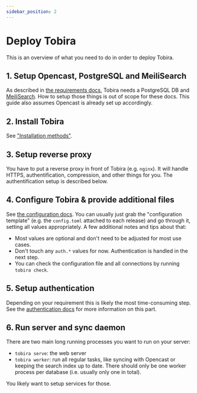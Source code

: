 ```yaml
---
sidebar_position: 2
---
```


# Deploy Tobira

This is an overview of what you need to do in order to deploy Tobira.


## 1. Setup Opencast, PostgreSQL and MeiliSearch

As described in [the requirements docs](./requirements), Tobira needs a PostgreSQL DB and [MeiliSearch](https://www.meilisearch.com/).
How to setup those things is out of scope for these docs.
This guide also assumes Opencast is already set up accordingly.


## 2. Install Tobira

See ["Installation methods"](./install).


## 3. Setup reverse proxy

You have to put a reverse proxy in front of Tobira (e.g. `nginx`).
It will handle HTTPS, authentification, compression, and other things for you.
The authentification setup is described below.


## 4. Configure Tobira & provide additional files

See [the configuration docs](./config).
You can usually just grab the "configuration template" (e.g. the `config.toml` attached to each release) and go through it, setting all values appropriately.
A few additional notes and tips about that:

- Most values are optional and don't need to be adjusted for most use cases.
- Don't touch any `auth.*` values for now. Authentication is handled in the next step.
- You can check the configuration file and all connections by running `tobira check`.


## 5. Setup authentication

Depending on your requirement this is likely the most time-consuming step.
See the [authentication docs](./auth) for more information on this part.


## 6. Run server and sync daemon

There are two main long running processes you want to run on your server:

- `tobira serve`: the web server
- `tobira worker`: run all regular tasks, like syncing with Opencast or keeping the search index up to date. There should only be one worker process per database (i.e. usually only one in total).

You likely want to setup services for those.
